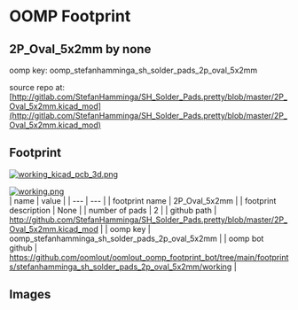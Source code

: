 # OOMP Footprint  
## 2P_Oval_5x2mm  by none  
  
oomp key: oomp_stefanhamminga_sh_solder_pads_2p_oval_5x2mm  
  
source repo at: [http://gitlab.com/StefanHamminga/SH_Solder_Pads.pretty/blob/master/2P_Oval_5x2mm.kicad_mod](http://gitlab.com/StefanHamminga/SH_Solder_Pads.pretty/blob/master/2P_Oval_5x2mm.kicad_mod)  
## Footprint  
  
[![working_kicad_pcb_3d.png](working_kicad_pcb_3d_600.png)](working_kicad_pcb_3d.png)  
  
[![working.png](working_600.png)](working.png)  
| name | value | 
| --- | --- | 
| footprint name | 2P_Oval_5x2mm | 
| footprint description | None | 
| number of pads | 2 | 
| github path | http://github.com/StefanHamminga/SH_Solder_Pads.pretty/blob/master/2P_Oval_5x2mm.kicad_mod | 
| oomp key | oomp_stefanhamminga_sh_solder_pads_2p_oval_5x2mm | 
| oomp bot github | https://github.com/oomlout/oomlout_oomp_footprint_bot/tree/main/footprints/stefanhamminga_sh_solder_pads_2p_oval_5x2mm/working | 
## Images  
